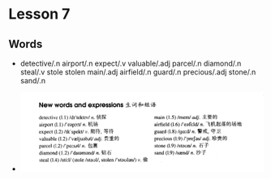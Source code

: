 # Lesson 7

## Words

- detective/.n airport/.n expect/.v valuable/.adj parcel/.n diamond/.n steal/.v stole stolen main/.adj airfield/.n guard/.n precious/.adj stone/.n sand/.n

- ![Words](../../Images/Part2/words-7.png)
